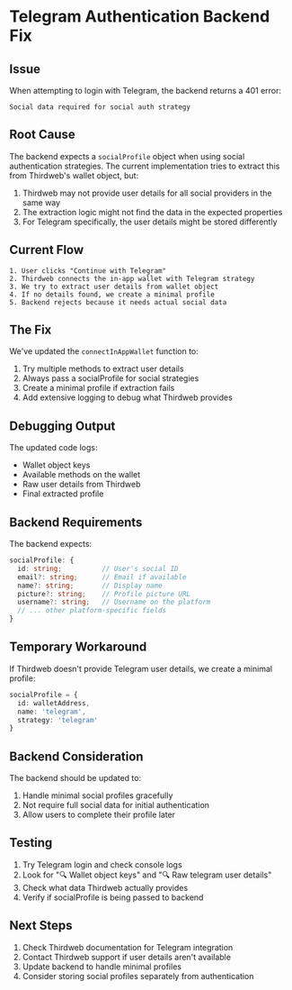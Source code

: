 # Telegram Authentication Backend Fix

## Issue

When attempting to login with Telegram, the backend returns a 401 error:
```
Social data required for social auth strategy
```

## Root Cause

The backend expects a `socialProfile` object when using social authentication strategies. The current implementation tries to extract this from Thirdweb's wallet object, but:

1. Thirdweb may not provide user details for all social providers in the same way
2. The extraction logic might not find the data in the expected properties
3. For Telegram specifically, the user details might be stored differently

## Current Flow

```
1. User clicks "Continue with Telegram"
2. Thirdweb connects the in-app wallet with Telegram strategy
3. We try to extract user details from wallet object
4. If no details found, we create a minimal profile
5. Backend rejects because it needs actual social data
```

## The Fix

We've updated the `connectInAppWallet` function to:

1. Try multiple methods to extract user details
2. Always pass a socialProfile for social strategies
3. Create a minimal profile if extraction fails
4. Add extensive logging to debug what Thirdweb provides

## Debugging Output

The updated code logs:
- Wallet object keys
- Available methods on the wallet
- Raw user details from Thirdweb
- Final extracted profile

## Backend Requirements

The backend expects:
```typescript
socialProfile: {
  id: string;          // User's social ID
  email?: string;      // Email if available
  name?: string;       // Display name
  picture?: string;    // Profile picture URL
  username?: string;   // Username on the platform
  // ... other platform-specific fields
}
```

## Temporary Workaround

If Thirdweb doesn't provide Telegram user details, we create a minimal profile:
```typescript
socialProfile = {
  id: walletAddress,
  name: 'telegram',
  strategy: 'telegram'
}
```

## Backend Consideration

The backend should be updated to:
1. Handle minimal social profiles gracefully
2. Not require full social data for initial authentication
3. Allow users to complete their profile later

## Testing

1. Try Telegram login and check console logs
2. Look for "🔍 Wallet object keys" and "🔍 Raw telegram user details"
3. Check what data Thirdweb actually provides
4. Verify if socialProfile is being passed to backend

## Next Steps

1. Check Thirdweb documentation for Telegram integration
2. Contact Thirdweb support if user details aren't available
3. Update backend to handle minimal profiles
4. Consider storing social profiles separately from authentication
